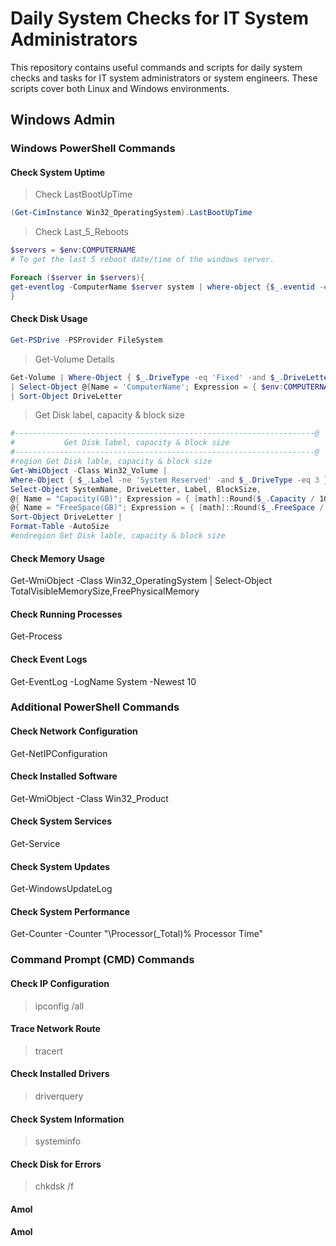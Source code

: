 # Daily System Checks for IT System Administrators

This repository contains useful commands and scripts for daily system checks and tasks for IT system administrators or system engineers. These scripts cover both Linux and Windows environments.

## Windows Admin
### Windows PowerShell Commands

#### Check System Uptime
> Check LastBootUpTime
```powershell
(Get-CimInstance Win32_OperatingSystem).LastBootUpTime
```
> Check Last_5_Reboots
```powershell
$servers = $env:COMPUTERNAME
# To get the last 5 reboot date/time of the windows server.

Foreach ($server in $servers){
get-eventlog -ComputerName $server system | where-object {$_.eventid -eq 6006} | select MachineName,EntryType,EventID,Message,TimeWritten,UserName -first 5 | FT
}
```

#### Check Disk Usage
```powershell
Get-PSDrive -PSProvider FileSystem
```
> Get-Volume Details
```powershell
Get-Volume | Where-Object { $_.DriveType -eq 'Fixed' -and $_.DriveLetter } `
| Select-Object @{Name = 'ComputerName'; Expression = { $env:COMPUTERNAME }}, DriveLetter, FileSystemLabel, @{Name = 'SizeRemaining'; Expression = { "{0:N2} Gb" -f ($_.SizeRemaining / 1Gb)}}, @{Name = 'TotalSize'; Expression = { "{0:N2} Gb" -f ($_.Size / 1Gb) }}, @{Name='% Free'; Expression={"{0:P}" -f ($_.SizeRemaining / $_.Size)}} `
| Sort-Object DriveLetter
```
> Get Disk label, capacity & block size
```powershell
#-------------------------------------------------------------------@
#           Get Disk label, capacity & block size
#-------------------------------------------------------------------@
#region Get Disk lable, capacity & block size
Get-WmiObject -Class Win32_Volume |
Where-Object { $_.Label -ne 'System Reserved' -and $_.DriveType -eq 3 } |
Select-Object SystemName, DriveLetter, Label, BlockSize,
@{ Name = "Capacity(GB)"; Expression = { [math]::Round($_.Capacity / 1GB, 2) } },
@{ Name = "FreeSpace(GB)"; Expression = { [math]::Round($_.FreeSpace / 1GB, 2) } } |
Sort-Object DriveLetter |
Format-Table -AutoSize
#endregion Get Disk lable, capacity & block size
```


#### Check Memory Usage
Get-WmiObject -Class Win32_OperatingSystem | Select-Object TotalVisibleMemorySize,FreePhysicalMemory

#### Check Running Processes
Get-Process

#### Check Event Logs
Get-EventLog -LogName System -Newest 10

### Additional PowerShell Commands
#### Check Network Configuration
Get-NetIPConfiguration

#### Check Installed Software
Get-WmiObject -Class Win32_Product

#### Check System Services
Get-Service

#### Check System Updates
Get-WindowsUpdateLog

#### Check System Performance
Get-Counter -Counter "\Processor(_Total)\% Processor Time"

### Command Prompt (CMD) Commands
#### Check IP Configuration
> ipconfig /all

#### Trace Network Route
> tracert <hostname>

#### Check Installed Drivers
> driverquery

#### Check System Information
> systeminfo

#### Check Disk for Errors
> chkdsk /f



#### Amol
**Amol**
